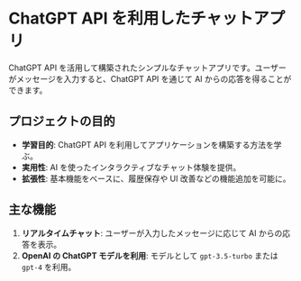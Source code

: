 # ChatGPT API を利用したチャットアプリ

ChatGPT API を活用して構築されたシンプルなチャットアプリです。ユーザーがメッセージを入力すると、ChatGPT API を通じて AI からの応答を得ることができます。

## プロジェクトの目的

- **学習目的**: ChatGPT API を利用してアプリケーションを構築する方法を学ぶ。
- **実用性**: AI を使ったインタラクティブなチャット体験を提供。
- **拡張性**: 基本機能をベースに、履歴保存や UI 改善などの機能追加を可能に。

## 主な機能

1. **リアルタイムチャット**: ユーザーが入力したメッセージに応じて AI からの応答を表示。
2. **OpenAI の ChatGPT モデルを利用**: モデルとして `gpt-3.5-turbo` または `gpt-4` を利用。
